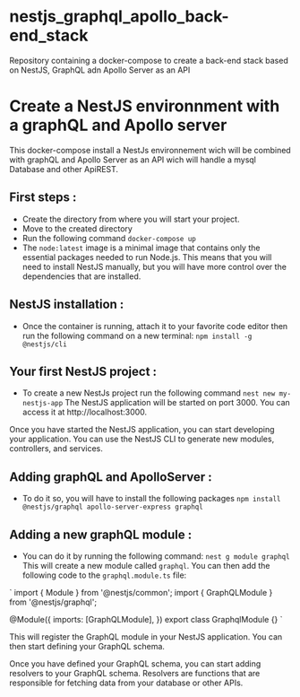 # nestjs_graphql_apollo_back-end_stack
Repository containing a docker-compose to create a back-end stack based on NestJS, GraphQL adn Apollo Server as an API
# Create a NestJS environnment with a graphQL and Apollo server

This docker-compose install a NestJs environnement wich will be combined with graphQL and Apollo Server as an API wich will handle a mysql Database and other ApiREST.

## First steps :
- Create the directory from where you will start your project.
- Move to the created directory
- Run the following command `docker-compose up`
- The `node:latest` image is a minimal image that contains only the essential packages needed to run Node.js. This means that you will need to install NestJS manually, but you will have more control over the dependencies that are installed.


## NestJS installation :
- Once the container is running, attach it to your favorite code editor then run the following command on a new terminal: `npm install -g @nestjs/cli`


## Your first NestJS project :
- To create a new NestJs project run the following command `nest new my-nestjs-app`
The NestJS application will be started on port 3000. You can access it at http://localhost:3000.

Once you have started the NestJS application, you can start developing your application. You can use the NestJS CLI to generate new modules, controllers, and services.

## Adding graphQL and ApolloServer :
- To do it so, you will have to install the following packages `npm install @nestjs/graphql apollo-server-express graphql`


## Adding a new graphQL module :
- You can do it by running the following command: `nest g module graphql`
This will create a new module called `graphql`. You can then add the following code to the `graphql.module.ts` file: 

` import { Module } from '@nestjs/common';
import { GraphQLModule } from '@nestjs/graphql';

@Module({
  imports: [GraphQLModule],
})
export class GraphqlModule {} `

This will register the GraphQL module in your NestJS application. You can then start defining your GraphQL schema.

Once you have defined your GraphQL schema, you can start adding resolvers to your GraphQL schema. Resolvers are functions that are responsible for fetching data from your database or other APIs.
